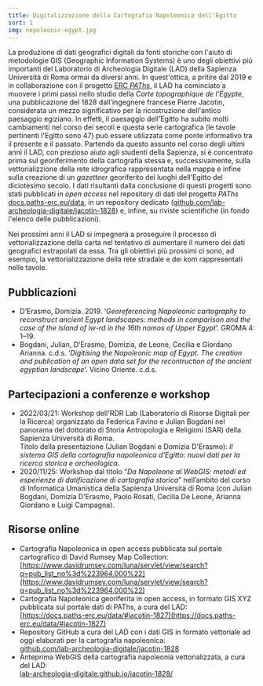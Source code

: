 ```yaml
---
title: Digitalizzazione della Cartografia Napoleonica dell'Egitto
sort: 1
img: nepoleonic-egypt.jpg
---
```


La produzione di dati geografici digitali da fonti storiche con l'aiuto di metodologie GIS (Geographic Information Systems) è uno degli obiettivi più importanti del Laboratorio di Archeologia Digitale (LAD) della Sapienza Università di Roma ormai da diversi anni. In quest'ottica, a pritire dal 2019 e in collaborazione con il progetto [ERC _PAThs_](https://atlas.path-erc.eu), il LAD ha cominciato a muovere i primi passi nello studio della _Carte topographique de l'Égypte_, una pubblicazione del 1828 dall'ingegnere francese Pierre Jacotin, considerata un mezzo significativo per la ricostruzione dell'antico paesaggio egiziano. In effetti, il paesaggio dell'Egitto ha subito molti cambiamenti nel corso dei secoli e questa serie cartografica (le tavole pertinenti l'Egitto sono 47) può essere utilizzata come ponte informativo tra il presente e il passato. Partendo da questo assunto nel corso degli ultimi anni il LAD, con prezioso aiuto agli studenti della Sapienza, si è concentrato prima sul georiferimento della cartografia stessa e, successivamente, sulla vettorializzione della rete idrografica rappresentata nella mappa e infine sulla creazione di un _gazetteer_ georiferito dei luoghi dell'Egitto del diciotesimo secolo. I dati risultanti dalla conclusione di questi progetti sono stati pubblicati in _open access_ nel repository di dati del progetto _PAThs_ [docs.paths-erc.eu/data](https://docs.paths-erc.eu/data/), in un repository dedicato ([github.com/lab-archeologia-digitale/jacotin-1828](https://github.com/lab-archeologia-digitale/jacotin-1828)) e, infine, su riviste scientifiche (in fondo l'elenco delle pubblicazioni).

Nei prossimi anni il LAD si impegnerà a proseguire il processo di vettorializzazione della carta nel tentativo di aumentare il numero dei dati geografici estrapolati da essa. Tra gli obiettivi più prossimi ci sono, ad esempio, la vettorializzazione della rete stradale e dei kom rappresentati nelle tavole.

## Pubblicazioni

- D’Erasmo, Domizia. 2019. ‘_Georeferencing Napoleonic cartography to reconstruct ancient Egypt landscapes: methods in comparison and the case of the island of iw-rd in the 16th nomos of Upper Egypt_’. GROMA 4: 1–19.
- Bogdani, Julian, D’Erasmo, Domizia, de Leone, Cecilia e Giordano Arianna. c.d.s. ‘_Digitising the Napoleonic map of Egypt. The creation and publication of an open data set for the recontruction of the ancient egyptian landscape_’. Vicino Oriente. c.d.s.

## Partecipazioni a conferenze e workshop

- 2022/03/21: Workshop dell'RDR Lab (Laboratorio di Risorse Digitali per la Ricerca) organizzato da Federica Favino e Julian Bogdani nel panorama del dottorato di Storia Antropologia e Religioni (SAR) della Sapienza Università di Roma.  
  Titolo della presentazione (Julian Bogdani e Domizia D'Erasmo): _Il sistema GIS della cartografia napoleonica d’Egitto: nuovi dati per la ricerca storica e archeologica_.
- 2020/11/25: Workshop dal titolo “_Da Napoleone al WebGIS: metodi ed esperienze di datificazione di cartografia storica_” nell’ambito del corso di Informatica Umanistica della Sapienza Università di Roma (con Julian Bogdani, Domizia D’Erasmo, Paolo Rosati, Cecilia De Leone, Arianna Giordano e Luigi Campagna).

## Risorse online
- Cartografia Napoleonica in open access pubblicata sul portale cartografico di David Rumsey Map Collection:  
[https://www.davidrumsey.com/luna/servlet/view/search?q=pub_list_no%3d%223964.000%22](https://www.davidrumsey.com/luna/servlet/view/search?q=pub_list_no%3d%223964.000%22)
- Cartografia Napoleonica georiferita in open access, in formato GIS XYZ pubblicata sul portale dati di PAThs, a cura del LAD:  
[https://docs.paths-erc.eu/data/#jacotin-1827](https://docs.paths-erc.eu/data/#jacotin-1827)
- Repository GitHub a cura del LAD con i dati GIS in formato vettoriale ad oggi elaborati per la cartografia napoleonica:  
[github.com/lab-archeologia-digitale/jacotin-1828](https://github.com/lab-archeologia-digitale/jacotin-1828)
- Anteprima WebGIS della cartografia napoleonia vettorializzata, a cura del LAD:  
[lab-archeologia-digitale.github.io/jacotin-1828/](https://lab-archeologia-digitale.github.io/jacotin-1828/)
